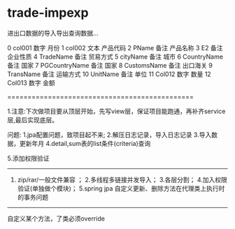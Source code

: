 ﻿trade-impexp
=============================================

进出口数据的导入导出查询数据...


0	col001  	数字	月份
1	col002		文本	产品代码
2	PName		备注	产品名称
3	E2		备注	企业性质
4	TradeName	备注	贸易方式
5	cityName	备注	城市
6	CountryName	备注	国家
7	PGCountryName	备注	国家
8	CustomsName	备注	出口海关
9	TransName	备注	运输方式
10	UnitName	备注	单位
11	Col012		数字	数量
12	Col013		数字	金额

==============================================

1.注意:下次做项目要从顶层开始，先写view层，保证项目能跑通，再补齐service层,最后实现底层。

问题:
1.jpa配置问题，致项目起不来;
2.解压日志记录，导入日志记录
3.导入数据，更新年月
4.detail,sum表的list条件(criteria)查询

5.添加权限验证

--------------------------------------------------
1. zip/rar/一般文件兼容 ；
2.多线程多链接并发导入；
3.各层分割；
4.加入权限验证(单独做个模块)；
5.spring jpa 自定义更新、删除方法在代理类上执行时的事务问题

----------------------------------------------------
自定义某个方法，了类必须override